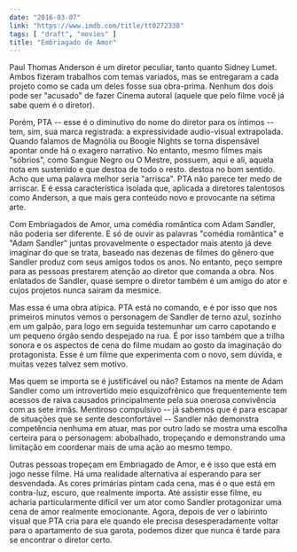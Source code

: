 ```yaml
---
date: "2016-03-07"
link: "https://www.imdb.com/title/tt0272338"
tags: [ "draft", "movies" ]
title: "Embriagado de Amor"
---
```

Paul Thomas Anderson é um diretor peculiar, tanto quanto Sidney Lumet. Ambos fizeram trabalhos com temas variados, mas se entregaram a cada projeto como se cada um deles fosse sua obra-prima. Nenhum dos dois pode ser "acusado" de fazer Cinema autoral (aquele que pelo filme você já sabe quem é o diretor).

Porém, PTA -- esse é o diminutivo do nome do diretor para os íntimos -- tem, sim, sua marca registrada: a expressividade audio-visual extrapolada. Quando falamos de Magnólia ou Boogie Nights se torna dispensável apontar onde há o exagero narrativo. No entanto, mesmo filmes mais "sóbrios", como Sangue Negro ou O Mestre, possuem, aqui e ali, aquela nota em sustenido e que destoa de todo o resto. destoa no bom sentido. Acho que uma palavra melhor seria "arrisca". PTA não parece ter medo de arriscar. E é essa característica isolada que, aplicada a diretores talentosos como Anderson, a que mais gera conteúdo novo e provocante na sétima arte.

Com Embriagados de Amor, uma comédia romântica com Adam Sandler, não poderia ser diferente. E só de ouvir as palavras "comédia romântica" e "Adam Sandler" juntas provavelmente o espectador mais atento já deve imaginar do que se trata, baseado nas dezenas de filmes do gênero que Sandler produz com seus amigos todos os anos. No entanto, peço sempre para as pessoas prestarem atenção ao diretor que comanda a obra. Nos enlatados de Sandler, quase sempre o diretor também é um amigo do ator e cujos projetos nunca saíram da mesmice.

Mas essa é uma obra atípica. PTA está no comando, e é por isso que nos primeiros minutos vemos o personagem de Sandler de terno azul, sozinho em um galpão, para logo em seguida testemunhar um carro capotando e um pequeno órgão sendo despejado na rua. É por isso também que a trilha sonora e os aspectos de cena do filme mudam ao gosto da imaginação do protagonista. Esse é um filme que experimenta com o novo, sem dúvida, e muitas vezes talvez sem motivo.

Mas quem se importa se é justificável ou não? Estamos na mente de Adam Sandler como um introvertido meio esquizofrênico que frequentemente tem acessos de raiva causados principalmente pela sua onerosa convivência com as sete irmãs. Mentiroso compulsivo -- já sabemos que é para escapar de situações que se sente desconfortável -- Sandler não demonstra competência nenhuma em atuar, mas por outro lado se mostra uma escolha certeira para o personagem: abobalhado, tropeçando e demonstrando uma limitação em coordenar mais de uma ação ao mesmo tempo.

Outras pessoas tropeçam em Embriagado de Amor, e é isso que está em jogo nesse filme. Há uma realidade alternativa aí esperando para ser desvendada. As cores primárias pintam cada cena, mas é o que está em contra-luz, escuro, que realmente importa. Até assistir esse filme, eu acharia particularmente difícil ver um ator como Sandler protagonizar uma cena de amor realmente emocionante. Agora, depois de ver o labirinto visual que PTA cria para ele quando ele precisa desesperadamente voltar para o apartamento de sua garota, podemos dizer que nunca é tarde para se encontrar o diretor certo.
